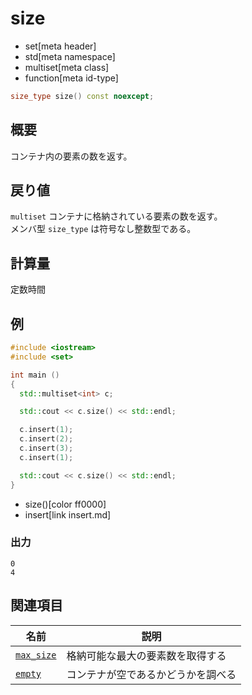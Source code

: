 # size
* set[meta header]
* std[meta namespace]
* multiset[meta class]
* function[meta id-type]

```cpp
size_type size() const noexcept;
```

## 概要
コンテナ内の要素の数を返す。


## 戻り値
`multiset` コンテナに格納されている要素の数を返す。  
メンバ型 `size_type` は符号なし整数型である。


## 計算量
定数時間


## 例
```cpp example
#include <iostream>
#include <set>

int main ()
{
  std::multiset<int> c;

  std::cout << c.size() << std::endl;

  c.insert(1);
  c.insert(2);
  c.insert(3);
  c.insert(1);

  std::cout << c.size() << std::endl;
}
```
* size()[color ff0000]
* insert[link insert.md]

### 出力
```
0
4
```

## 関連項目

| 名前                        | 説明                               |
|-----------------------------|------------------------------------|
| [`max_size`](max_size.md) | 格納可能な最大の要素数を取得する   |
| [`empty`](empty.md)       | コンテナが空であるかどうかを調べる |
